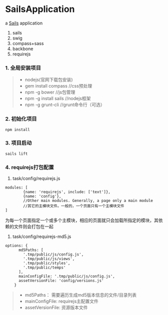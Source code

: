 # SailsApplication

a [Sails](http://sailsjs.org) application

1. sails
1. swig
1. compass+sass
1. backbone
1. requirejs



### 1. 全局安装项目

> * nodejs(官网下载包安装)
> * gem install compass    	//css预处理
> * npm -g bower	 		//js包管理
> * npm -g install sails	//nodejs框架
> * npm -g grunt-cli		//grunt命令行（可选）

### 2. 初始化项目

```
npm install
```

### 3. 项目启动

```
sails lift
```

### 4. requirejs打包配置
1. task/config/requirejs.js

```
modules: [
        {name: 'requirejs', include: ['text']},
        {name: 'config'},
        //Other main modules. Generally, a page only a main module
        //其它的主模块文件。一般的，一个页面只有一个主模块文件
]
```
为每一个页面指定一个或多个主模块，相应的页面就只会加载所指定的模块，其依赖的文件则会打包在一起

1. task/config/requirejs-md5.js

```
options: {
      md5Paths: [
        '.tmp/public/js/config.js',
        '.tmp/public/js/views',
        '.tmp/public/styles',
        '.tmp/public/temps'
      ],
      mainConfigFile: '.tmp/public/js/config.js',
      assetVersionFile: 'config/versions.js'
    }
```

> * md5Paths： 需要遍历生成md5版本信息的文件/目录列表
> * mainConfigFile: requirejs主配置文件
> * assetVersionFile: 资源版本文件









